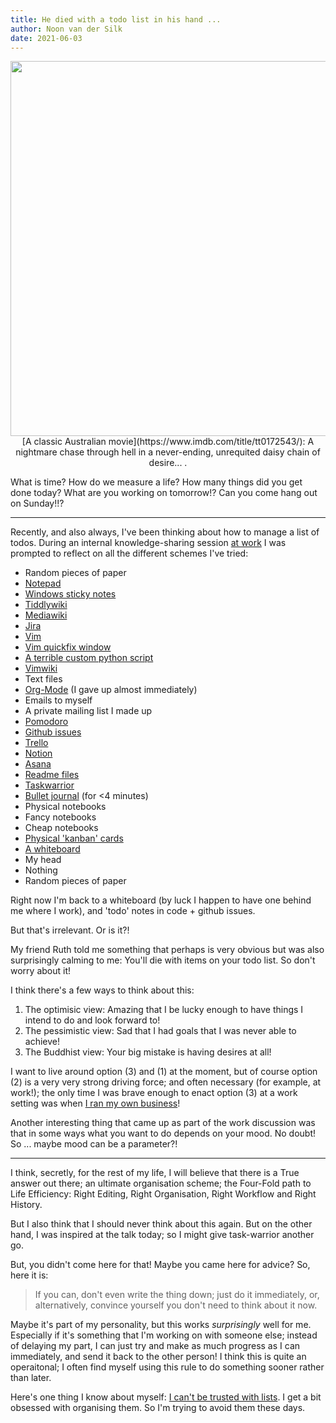 ```yaml
---
title: He died with a todo list in his hand ...
author: Noon van der Silk
date: 2021-06-03
---
```


<center>
<img width="600" src="/images/todo-list.png"/>
<br />
[A classic Australian
movie](https://www.imdb.com/title/tt0172543/):
A nightmare chase through hell in a never-ending, unrequited daisy chain of
desire...  .
</center>

What is time? How do we measure a life? How many things did you get done
today? What are you working on tomorrow!? Can you come hang out on Sunday!!?

---

Recently, and also always, I've been thinking about how to manage a list of
todos. During an internal knowledge-sharing session [at
work](https://www.tweag.io/) I was prompted to reflect on all the different
schemes I've tried:

- Random pieces of paper
- [Notepad](https://en.wikipedia.org/wiki/Microsoft_Notepad)
- [Windows sticky notes](https://www.youtube.com/watch?v=fZj0WLxj-T0)
- [Tiddlywiki](https://tiddlywiki.com/)
- [Mediawiki](https://www.mediawiki.org/wiki/MediaWiki)
- [Jira](https://en.wikipedia.org/wiki/Jira_(software))
- [Vim](https://www.vim.org/)
- [Vim quickfix window](https://github.com/romainl/vim-qf)
- [A terrible custom python script](https://github.com/silky/utils/tree/master/find-todo)
- [Vimwiki](https://github.com/vimwiki/vimwiki)
- Text files
- [Org-Mode](https://orgmode.org/) (I gave up almost immediately)
- Emails to myself
- A private mailing list I made up
- [Pomodoro](https://en.wikipedia.org/wiki/Pomodoro_Technique)
- [Github issues](https://github.com/silky/ideas/issues)
- [Trello](https://en.wikipedia.org/wiki/Trello)
- [Notion](https://www.notion.so/)
- [Asana](https://asana.com/)
- [Readme files](https://en.wikipedia.org/wiki/README)
- [Taskwarrior](https://taskwarrior.org/)
- [Bullet journal](https://bulletjournal.com/pages/learn) (for <4 minutes)
- Physical notebooks
- Fancy notebooks
- Cheap notebooks
- [Physical 'kanban' cards](https://en.wikipedia.org/wiki/Kanban_board)
- [A whiteboard](https://github.com/silky/ideas#complete)
- My head
- Nothing
- Random pieces of paper

Right now I'm back to a whiteboard (by luck I happen to have one behind me
where I work), and 'todo' notes in code + github issues.

But that's irrelevant. Or is it?!

My friend Ruth told me something that perhaps is very obvious but was also
surprisingly calming to me: You'll die with items on your todo list. So don't
worry about it!

I think there's a few ways to think about this:

1. The optimisic view: Amazing that I be lucky enough to have things I intend
   to do and look forward to!
2. The pessimistic view: Sad that I had goals that I was never able to
   achieve!
3. The Buddhist view: Your big mistake is having desires at all!

I want to live around option (3) and (1) at the moment, but of course option
(2) is a very very strong driving force; and often necessary (for example, at
work!); the only time I was brave enough to enact option (3) at a work
setting was when [I ran my own
business](https://braneshop.com.au/posts/Braneshop-A-Living-Business-Part-1.html)!

Another interesting thing that came up as part of the work discussion was that
in some ways what you want to do depends on your mood. No doubt! So ... maybe
mood can be a parameter?!

---

I think, secretly, for the rest of my life, I will believe that there is a True
answer out there; an ultimate organisation scheme; the Four-Fold path to Life
Efficiency: Right Editing, Right Organisation, Right Workflow and Right
History.

But I also think that I should never think about this again. But on the other
hand, I was inspired at the talk today; so I might give task-warrior another
go.

But, you didn't come here for that! Maybe you came here for advice? So, here
it is:

> If you can, don't even write the thing down; just do it immediately, or,
> alternatively, convince yourself you don't need to think about it now.

Maybe it's part of my personality, but this works _surprisingly_ well for me.
Especially if it's something that I'm working on with someone else; instead of
delaying my part, I can just try and make as much progress as I can
immediately, and send it back to the other person! I think this is quite an
operaitonal; I often find myself using this rule to do something sooner rather
than later.

Here's one thing I know about myself: [I can't be trusted with
lists](https://scirate.com/noonsilk). I get a
bit obsessed with organising them. So I'm trying to avoid them these days.

